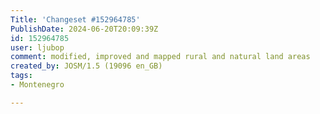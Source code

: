 ```yaml
---
Title: 'Changeset #152964785'
PublishDate: 2024-06-20T20:09:39Z
id: 152964785
user: ljubop
comment: modified, improved and mapped rural and natural land areas
created_by: JOSM/1.5 (19096 en_GB)
tags:
- Montenegro

---
```

